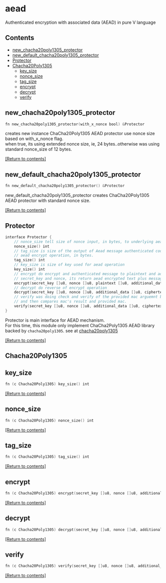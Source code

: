# aead
Authenticated encryption with associated data (AEAD) in pure V language


## Contents
- [new_chacha20poly1305_protector](#new_chacha20poly1305_protector)
- [new_default_chacha20poly1305_protector](#new_default_chacha20poly1305_protector)
- [Protector](#Protector)
- [Chacha20Poly1305](#Chacha20Poly1305)
  - [key_size](#key_size)
  - [nonce_size](#nonce_size)
  - [tag_size](#tag_size)
  - [encrypt](#encrypt)
  - [decrypt](#decrypt)
  - [verify](#verify)

## new_chacha20poly1305_protector
```v
fn new_chacha20poly1305_protector(with_x_nonce bool) &Protector
```

creates new instance ChaCha20Poly1305 AEAD protector use nonce size based on with_x_nonce flag.  
when true, its using extended nonce size, ie, 24 bytes..otherwise was using
standard nonce_size of 12 bytes.  

[[Return to contents]](#Contents)

## new_default_chacha20poly1305_protector
```v
fn new_default_chacha20poly1305_protector() &Protector
```

new_default_chacha20poly1305_protector creates ChaCha20Poly1305 AEAD protector with standard nonce size.  

[[Return to contents]](#Contents)

## Protector
```v
interface Protector {
	// nonce_size tell size of nonce input, in bytes, to underlying aead protector
	nonce_size() int
	// tag_size is size of the output of Aead message authenticated code (MAC) from
	// aead encrypt operation, in bytes.
	tag_size() int
	// key_size is size of key used for aead operation
	key_size() int
	// encrypt do encrypt and authenticated message to plaintext and additional data from given
	// secret_key and nonce, its return aead encrypted text plus message authentication code (mac)
	encrypt(secret_key []u8, nonce []u8, plaintext []u8, additional_data []u8) ![]u8
	// decrypt do reverse of encrypt operation
	decrypt(secret_key []u8, nonce []u8, additional_data []u8, ciphertext []u8) ![]u8
	// verify was doing check and verify of the provided mac arguemnt by doing unprptect operation
	// and then compares mac's result and provided mac.
	verify(secret_key []u8, nonce []u8, additional_data []u8, ciphertext []u8, mac []u8) !bool
}
```

Protector is main interface for AEAD mechanism.  
For this time, this module only implement ChaCha2Poly1305 AEAD library backed by `chacha20poly1305`. see at [chacha20poly1305](https://github.com/blackshirt/chacha20poly1305.git)

[[Return to contents]](#Contents)

## Chacha20Poly1305
## key_size
```v
fn (c Chacha20Poly1305) key_size() int
```


[[Return to contents]](#Contents)

## nonce_size
```v
fn (c Chacha20Poly1305) nonce_size() int
```


[[Return to contents]](#Contents)

## tag_size
```v
fn (c Chacha20Poly1305) tag_size() int
```


[[Return to contents]](#Contents)

## encrypt
```v
fn (c Chacha20Poly1305) encrypt(secret_key []u8, nonce []u8, additional_data []u8, plaintext []u8) ![]u8
```


[[Return to contents]](#Contents)

## decrypt
```v
fn (c Chacha20Poly1305) decrypt(secret_key []u8, nonce []u8, additional_data []u8, ciphertext []u8) ![]u8
```


[[Return to contents]](#Contents)

## verify
```v
fn (c Chacha20Poly1305) verify(secret_key []u8, nonce []u8, additional_data []u8, ciphertext []u8, mac []u8) !bool
```


[[Return to contents]](#Contents)

